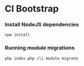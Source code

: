 # CI Bootstrap

### Install NodeJS dependencies

```sh
npm install
```

### Running module migrations

```sh
php index.php cli module migrate
```
